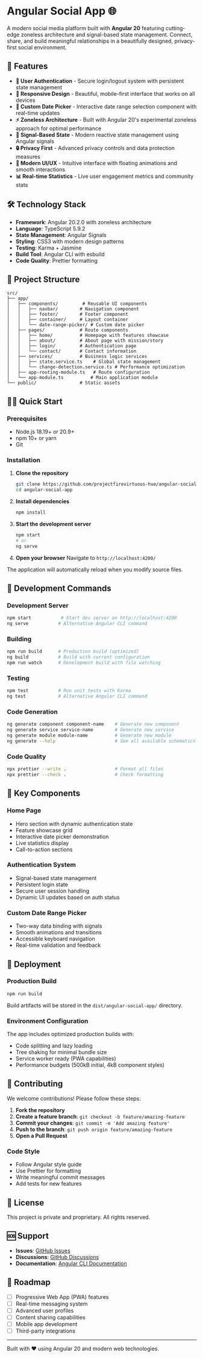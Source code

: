 # Angular Social App 🌐

A modern social media platform built with **Angular 20** featuring cutting-edge zoneless architecture and signal-based state management. Connect, share, and build meaningful relationships in a beautifully designed, privacy-first social environment.

## 🚀 Features

- **🔐 User Authentication** - Secure login/logout system with persistent state management
- **📱 Responsive Design** - Beautiful, mobile-first interface that works on all devices  
- **📅 Custom Date Picker** - Interactive date range selection component with real-time updates
- **⚡ Zoneless Architecture** - Built with Angular 20's experimental zoneless approach for optimal performance
- **🎯 Signal-Based State** - Modern reactive state management using Angular signals
- **🔒 Privacy First** - Advanced privacy controls and data protection measures
- **🎨 Modern UI/UX** - Intuitive interface with floating animations and smooth interactions
- **📊 Real-time Statistics** - Live user engagement metrics and community stats

## 🛠️ Technology Stack

- **Framework**: Angular 20.2.0 with zoneless architecture
- **Language**: TypeScript 5.9.2  
- **State Management**: Angular Signals
- **Styling**: CSS3 with modern design patterns
- **Testing**: Karma + Jasmine
- **Build Tool**: Angular CLI with esbuild
- **Code Quality**: Prettier formatting

## 📁 Project Structure

```
src/
├── app/
│   ├── components/         # Reusable UI components
│   │   ├── navbar/        # Navigation component
│   │   ├── footer/        # Footer component  
│   │   ├── container/     # Layout container
│   │   └── date-range-picker/ # Custom date picker
│   ├── pages/             # Route components
│   │   ├── home/          # Homepage with features showcase
│   │   ├── about/         # About page with mission/story
│   │   ├── login/         # Authentication page
│   │   └── contact/       # Contact information
│   ├── services/          # Business logic services
│   │   ├── state.service.ts    # Global state management
│   │   └── change-detection.service.ts # Performance optimization
│   ├── app-routing-module.ts   # Route configuration
│   └── app-module.ts          # Main application module
└── public/                # Static assets
```

## 🏃‍♂️ Quick Start

### Prerequisites

- Node.js 18.19+ or 20.9+
- npm 10+ or yarn
- Git

### Installation

1. **Clone the repository**
   ```bash
   git clone https://github.com/projectfirevirtuous-hue/angular-social-app.git
   cd angular-social-app
   ```

2. **Install dependencies**
   ```bash
   npm install
   ```

3. **Start the development server**
   ```bash
   npm start
   # or
   ng serve
   ```

4. **Open your browser**
   Navigate to `http://localhost:4200/`

The application will automatically reload when you modify source files.

## 🧰 Development Commands

### Development Server
```bash
npm start           # Start dev server on http://localhost:4200
ng serve           # Alternative Angular CLI command
```

### Building
```bash
npm run build      # Production build (optimized)
ng build           # Build with current configuration
npm run watch      # Development build with file watching
```

### Testing
```bash
npm test           # Run unit tests with Karma
ng test            # Alternative Angular CLI command
```

### Code Generation
```bash
ng generate component component-name    # Generate new component
ng generate service service-name        # Generate new service
ng generate module module-name          # Generate new module
ng generate --help                      # See all available schematics
```

### Code Quality
```bash
npx prettier --write .                  # Format all files
npx prettier --check .                  # Check formatting
```

## 🌟 Key Components

### Home Page
- Hero section with dynamic authentication state
- Feature showcase grid
- Interactive date picker demonstration  
- Live statistics display
- Call-to-action sections

### Authentication System
- Signal-based state management
- Persistent login state
- Secure user session handling
- Dynamic UI updates based on auth status

### Custom Date Range Picker
- Two-way data binding with signals
- Smooth animations and transitions
- Accessible keyboard navigation
- Real-time validation and feedback

## 🚀 Deployment

### Production Build
```bash
npm run build
```

Build artifacts will be stored in the `dist/angular-social-app/` directory.

### Environment Configuration
The app includes optimized production builds with:
- Code splitting and lazy loading
- Tree shaking for minimal bundle size
- Service worker ready (PWA capabilities)
- Performance budgets (500kB initial, 4kB component styles)

## 🤝 Contributing

We welcome contributions! Please follow these steps:

1. **Fork the repository**
2. **Create a feature branch**: `git checkout -b feature/amazing-feature`
3. **Commit your changes**: `git commit -m 'Add amazing feature'`
4. **Push to the branch**: `git push origin feature/amazing-feature`
5. **Open a Pull Request**

### Code Style
- Follow Angular style guide
- Use Prettier for formatting
- Write meaningful commit messages
- Add tests for new features

## 📝 License

This project is private and proprietary. All rights reserved.

## 🆘 Support

- **Issues**: [GitHub Issues](https://github.com/projectfirevirtuous-hue/angular-social-app/issues)
- **Discussions**: [GitHub Discussions](https://github.com/projectfirevirtuous-hue/angular-social-app/discussions)
- **Documentation**: [Angular CLI Documentation](https://angular.dev/tools/cli)

## 🎯 Roadmap

- [ ] Progressive Web App (PWA) features
- [ ] Real-time messaging system
- [ ] Advanced user profiles
- [ ] Content sharing capabilities
- [ ] Mobile app development
- [ ] Third-party integrations

---

Built with ❤️ using Angular 20 and modern web technologies.
